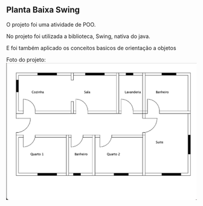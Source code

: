 ## Planta Baixa Swing

O projeto foi uma atividade de POO.

No projeto foi utilizada a biblioteca, Swing, nativa do java.

E foi também aplicado os conceitos basicos de orientação a objetos

Foto do projeto:
<img src=".github/preview.png"/>